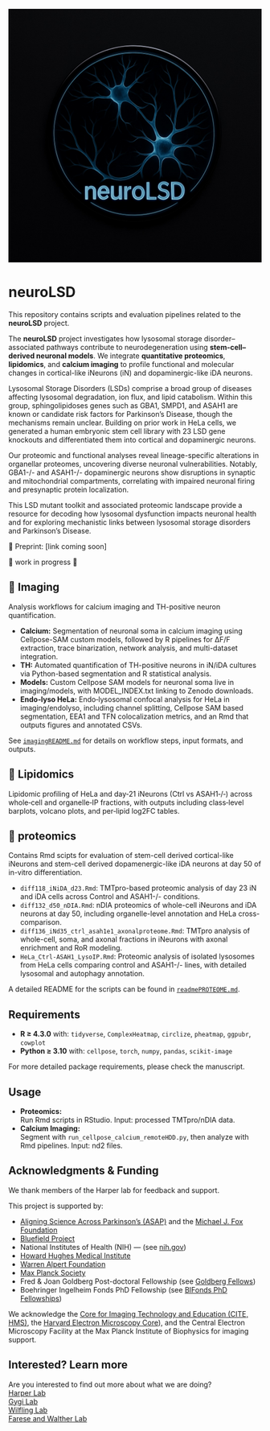 ![ProjectLogo](/logoNeuroLSD.jpg)
# neuroLSD
This repository contains scripts and evaluation pipelines related to the **neuroLSD** project.

The **neuroLSD** project investigates how lysosomal storage disorder–associated pathways contribute to neurodegeneration using **stem-cell–derived neuronal models**. We integrate **quantitative proteomics**, **lipidomics**, and **calcium imaging** to profile functional and molecular changes in cortical-like iNeurons (iN) and dopaminergic-like iDA neurons.

Lysosomal Storage Disorders (LSDs) comprise a broad group of diseases affecting lysosomal degradation, ion flux, and lipid catabolism. Within this group, sphingolipidoses genes such as GBA1, SMPD1, and ASAH1 are known or candidate risk factors for Parkinson’s Disease, though the mechanisms remain unclear. Building on prior work in HeLa cells, we generated a human embryonic stem cell library with 23 LSD gene knockouts and differentiated them into cortical and dopaminergic neurons.  

Our proteomic and functional analyses reveal lineage-specific alterations in organellar proteomes, uncovering diverse neuronal vulnerabilities. Notably, GBA1-/- and ASAH1-/- dopaminergic neurons show disruptions in synaptic and mitochondrial compartments, correlating with impaired neuronal firing and presynaptic protein localization.  

This LSD mutant toolkit and associated proteomic landscape provide a resource for decoding how lysosomal dysfunction impacts neuronal health and for exploring mechanistic links between lysosomal storage disorders and Parkinson’s Disease.

📖 Preprint: [link coming soon]


🚧 work in progress 🚧

## 🔬 Imaging
Analysis workflows for calcium imaging and TH-positive neuron quantification.  
- **Calcium:** Segmentation of neuronal soma in calcium imaging using Cellpose-SAM custom models, followed by R pipelines for ΔF/F extraction, trace binarization, network analysis, and multi-dataset integration.
- **TH:** Automated quantification of TH-positive neurons in iN/iDA cultures via Python-based segmentation and R statistical analysis.
- **Models:** Custom Cellpose SAM models for neuronal soma live in imaging/models, with MODEL_INDEX.txt linking to Zenodo downloads.
- **Endo‑lyso HeLa:** Endo‑lysosomal confocal analysis for HeLa in imaging/endolyso, including channel splitting, Cellpose SAM based segmentation, EEA1 and TFN colocalization metrics, and an Rmd that outputs figures and annotated CSVs.

See [`imagingREADME.md`](imaging/imagingREADME.md) for details on workflow steps, input formats, and outputs.



## 🧬 Lipidomics
Lipidomic profiling of HeLa and day‑21 iNeurons (Ctrl vs ASAH1‑/‑) across whole‑cell and organelle‑IP fractions, with outputs including class‑level barplots, volcano plots, and per‑lipid log2FC tables.



## 🧪 proteomics
Contains Rmd scipts for evaluation of stem-cell derived cortical-like iNeurons and stem-cell derived dopamenergic-like iDA neurons at day 50 of in-vitro differentiation.

- `diff118_iNiDA_d23.Rmd`: TMTpro-based proteomic analysis of day 23 iN and iDA cells across Control and ASAH1-/- conditions.
- `diff132_d50_nDIA.Rmd`: nDIA proteomics of whole-cell iNeurons and iDA neurons at day 50, including organelle-level annotation and HeLa cross-comparison.
- `diff136_iNd35_ctrl_asah1e1_axonalproteome.Rmd`: TMTpro analysis of whole-cell, soma, and axonal fractions in iNeurons with axonal enrichment and RoR modeling.
- `HeLa_Ctrl-ASAH1_LysoIP.Rmd`: Proteomic analysis of isolated lysosomes from HeLa cells comparing control and ASAH1-/- lines, with detailed lysosomal and autophagy annotation.


A detailed README for the scripts can be found in [`readmePROTEOME.md`](proteome/readmePROTEOME.md).



## Requirements
- **R ≥ 4.3.0** with: `tidyverse`, `ComplexHeatmap`, `circlize`, `pheatmap`, `ggpubr`, `cowplot`  
- **Python ≥ 3.10** with: `cellpose`, `torch`, `numpy`, `pandas`, `scikit-image`  

For more detailed package requirements, please check the manuscript. 

## Usage
- **Proteomics:**  
  Run Rmd scripts in RStudio. Input: processed TMTpro/nDIA data.  
- **Calcium Imaging:**  
  Segment with `run_cellpose_calcium_remoteHDD.py`, then analyze with Rmd pipelines. Input: nd2 files. 
  
 
## Acknowledgments & Funding

We thank members of the Harper lab for feedback and support.

This project is supported by:  
- [Aligning Science Across Parkinson’s (ASAP)](https://parkinsonsroadmap.org/) and the [Michael J. Fox Foundation](https://www.michaeljfox.org/)  
- [Bluefield Project](https://www.bluefieldproject.org/)  
- National Institutes of Health (NIH) — (see [nih.gov](https://www.nih.gov/))  
- [Howard Hughes Medical Institute](https://www.hhmi.org/)
- [Warren Alpert Foundation](https://www.warrenalpertfoundation.org/)  
- [Max Planck Society](https://www.mpg.de/en)  
- Fred & Joan Goldberg Post-doctoral Fellowship (see [Goldberg Fellows](https://cellbio.hms.harvard.edu/goldberg-fellows))  
- Boehringer Ingelheim Fonds PhD Fellowship (see [BIFonds PhD Fellowships](https://www.bifonds.de/fellowships-grants/phd-fellowships.html))  

We acknowledge the [Core for Imaging Technology and Education (CITE, HMS)](https://cite.hms.harvard.edu/), the [Harvard Electron Microscopy Core](https://electron-microscopy.hms.harvard.edu/)), and the Central Electron Microscopy Facility at the Max Planck Institute of Biophysics for imaging support.  

## Interested? Learn more
Are you interested to find out more about what we are doing?  
[Harper Lab](https://harper.hms.harvard.edu/everything-protein-and-organelle-quality-control)  
[Gygi Lab](https://gygi.hms.harvard.edu/)  
[Wilfling Lab](https://www.biophys.mpg.de/mechanisms-cellular-quality-control)  
[ Farese and Walther Lab](https://www.fwlaboratory.org/)  